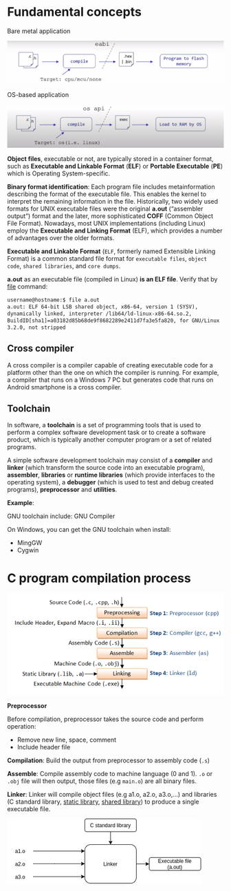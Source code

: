 # Fundamental concepts

Bare metal application

![](../Environment/Images/bare_mental_application.PNG)

OS-based application

![](../Environment/Images/os_based_application.PNG)

**Object files**, executable or not, are typically stored in a container format, such as **Executable and Linkable Format** (**ELF**) or **Portable Executable** (**PE**) which is Operating System-specific.

**Binary format identification**: Each program file includes metainformation describing the format of the executable file. This enables the kernel to interpret the remaining information in the file. Historically, two widely used formats for UNIX executable files were the original **a.out** (“assembler output”) format and the later, more sophisticated **COFF** (Common Object File Format). Nowadays, most UNIX implementations (including Linux) employ the **Executable and Linking Format** (ELF), which provides a number of advantages over the older formats.

**Executable and Linkable Format** (``ELF``, formerly named Extensible Linking Format) is a common standard file format for ``executable files``, ``object code``, ``shared libraries``, and ``core dumps``.

**a.out** as an executable file (compiled in Linux) **is an ELF file**. Verify that by [file](https://github.com/TranPhucVinh/Linux-Shell/blob/master/Physical%20layer/File%20system/Read%20operations.md#file) command:
```
username@hostname:$ file a.out
a.out: ELF 64-bit LSB shared object, x86-64, version 1 (SYSV), dynamically linked, interpreter /lib64/ld-linux-x86-64.so.2, BuildID[sha1]=a03182d85b68de9f8682289e2411d7fa3e5fa820, for GNU/Linux 3.2.0, not stripped
```
## Cross compiler

A cross compiler is a compiler capable of creating executable code for a platform other than the one on which the compiler is running. For example, a compiler that runs on a Windows 7 PC but generates code that runs on Android smartphone is a cross compiler.

## Toolchain

In software, a **toolchain** is a set of programming tools that is used to perform a complex software development task or to create a software product, which is typically another computer program or a set of related programs.

A simple software development toolchain may consist of a **compiler** and **linker** (which transform the source code into an executable program), **assembler**, **libraries** or **runtime libraries** (which provide interfaces to the operating system), a **debugger** (which is used to test and debug created programs), **preprocessor** and **utilities**.

**Example**:

GNU toolchain include: GNU Compiler

On Windows, you can get the GNU toolchain when install:
* MingGW
* Cygwin
# C program compilation process

![](../Environment/Images/gcc_compilation_process.png)

**Preprocessor**

Before compilation, preprocessor takes the source code and perform operation:
* Remove new line, space, comment
* Include header file

**Compilation**: Build the output from preprocessor to assembly code (``.s``)

**Assemble**: Compile assembly code to machine language (0 and 1). ``.o`` or ``.obj`` file will then output, those files (e.g ``main.o``) are all binary files.

**Linker**: Linker will compile object files (e.g a1.o, a2.o, a3.o,...) and libraries (C standard library, [static library](Static%20library.md), [shared library](Shared%20library.md)) to produce a single executable file.

![](../Environment/Images/linker.png)

